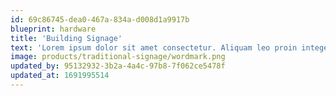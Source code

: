 ```yaml
---
id: 69c86745-dea0-467a-834a-d008d1a9917b
blueprint: hardware
title: 'Building Signage'
text: 'Lorem ipsum dolor sit amet consectetur. Aliquam leo proin integer vehicula sapien maecenas.'
image: products/traditional-signage/wordmark.png
updated_by: 95132932-3b2a-4a4c-97b8-7f062ce5478f
updated_at: 1691995514
---
```


